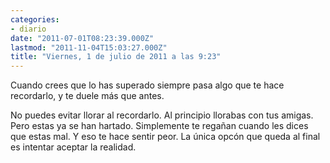 ```yaml
---
categories:
- diario
date: "2011-07-01T08:23:39.000Z"
lastmod: "2011-11-04T15:03:27.000Z"
title: "Viernes, 1 de julio de 2011 a las 9:23"
---
```


Cuando crees que lo has superado siempre pasa algo que te hace recordarlo, y te duele más que antes.

No puedes evitar llorar al recordarlo. Al principio llorabas con tus amigas.
Pero estas ya se han hartado. Simplemente te regañan cuando les dices que estas mal. Y eso te hace sentir peor.
La única opcón que queda al final es intentar aceptar la realidad.